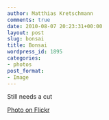 ```yaml
---
author: Matthias Kretschmann
comments: true
date: 2010-08-07 20:23:31+00:00
layout: post
slug: bonsai
title: Bonsai
wordpress_id: 1895
categories:
- photos
post_format:
- Image
---
```


Still needs a cut

[Photo on Flickr](http://www.flickr.com/photos/krema/4894095148)
